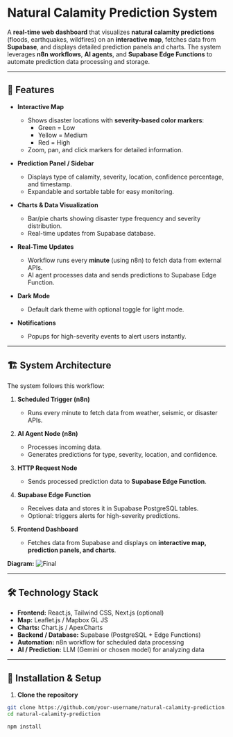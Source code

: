 # Natural Calamity Prediction System

A **real-time web dashboard** that visualizes **natural calamity predictions** (floods, earthquakes, wildfires) on an **interactive map**, fetches data from **Supabase**, and displays detailed prediction panels and charts. The system leverages **n8n workflows**, **AI agents**, and **Supabase Edge Functions** to automate prediction data processing and storage.

---

## 🌟 Features

- **Interactive Map**
  - Shows disaster locations with **severity-based color markers**:
    - Green = Low  
    - Yellow = Medium  
    - Red = High
  - Zoom, pan, and click markers for detailed information.

- **Prediction Panel / Sidebar**
  - Displays type of calamity, severity, location, confidence percentage, and timestamp.
  - Expandable and sortable table for easy monitoring.

- **Charts & Data Visualization**
  - Bar/pie charts showing disaster type frequency and severity distribution.
  - Real-time updates from Supabase database.

- **Real-Time Updates**
  - Workflow runs every **minute** (using n8n) to fetch data from external APIs.
  - AI agent processes data and sends predictions to Supabase Edge Function.

- **Dark Mode**
  - Default dark theme with optional toggle for light mode.

- **Notifications**
  - Popups for high-severity events to alert users instantly.

---

## 🏗 System Architecture

The system follows this workflow:

1. **Scheduled Trigger (n8n)**  
   - Runs every minute to fetch data from weather, seismic, or disaster APIs.

2. **AI Agent Node (n8n)**  
   - Processes incoming data.
   - Generates predictions for type, severity, location, and confidence.

3. **HTTP Request Node**  
   - Sends processed prediction data to **Supabase Edge Function**.

4. **Supabase Edge Function**  
   - Receives data and stores it in Supabase PostgreSQL tables.
   - Optional: triggers alerts for high-severity predictions.

5. **Frontend Dashboard**  
   - Fetches data from Supabase and displays on **interactive map, prediction panels, and charts**.

**Diagram:**
![Final ](https://github.com/user-attachments/assets/b60e2652-e306-4177-add2-1934c630c38b)


---

## 🛠 Technology Stack

- **Frontend:** React.js, Tailwind CSS, Next.js (optional)  
- **Map:** Leaflet.js / Mapbox GL JS  
- **Charts:** Chart.js / ApexCharts  
- **Backend / Database:** Supabase (PostgreSQL + Edge Functions)  
- **Automation:** n8n workflow for scheduled data processing  
- **AI / Prediction:** LLM (Gemini or chosen model) for analyzing data

---

## 🚀 Installation & Setup

1. **Clone the repository**
```bash
git clone https://github.com/your-username/natural-calamity-prediction.git
cd natural-calamity-prediction

npm install


